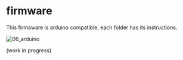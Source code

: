 # firmware

This firmaware is arduino compatible, each folder has its instructions.

![06_arduino](https://github.com/FiberCircuits/firmware/assets/142898164/8b43103a-d4fc-4774-af3c-6f6d870a6a2f)

(work in progress)

